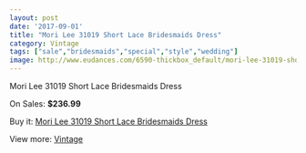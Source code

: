 ```yaml
---
layout: post
date: '2017-09-01'
title: "Mori Lee 31019 Short Lace Bridesmaids Dress"
category: Vintage
tags: ["sale","bridesmaids","special","style","wedding"]
image: http://www.eudances.com/6590-thickbox_default/mori-lee-31019-short-lace-bridesmaids-dress.jpg
---
```

Mori Lee 31019 Short Lace Bridesmaids Dress

On Sales: **$236.99**
<a href="https://www.eudances.com/en/vintage/2418-mori-lee-31019-short-lace-bridesmaids-dress.html"><amp-img layout="responsive" width="600" height="600" src="//www.eudances.com/6590-thickbox_default/mori-lee-31019-short-lace-bridesmaids-dress.jpg" alt="Mori Lee 31019 Short Lace Bridesmaids Dress 0" /></a>
<a href="https://www.eudances.com/en/vintage/2418-mori-lee-31019-short-lace-bridesmaids-dress.html"><amp-img layout="responsive" width="600" height="600" src="//www.eudances.com/6591-thickbox_default/mori-lee-31019-short-lace-bridesmaids-dress.jpg" alt="Mori Lee 31019 Short Lace Bridesmaids Dress 1" /></a>

Buy it: [Mori Lee 31019 Short Lace Bridesmaids Dress](https://www.eudances.com/en/vintage/2418-mori-lee-31019-short-lace-bridesmaids-dress.html "Mori Lee 31019 Short Lace Bridesmaids Dress")

View more: [Vintage](https://www.eudances.com/en/29-vintage "Vintage")